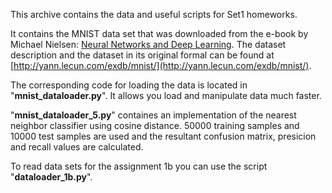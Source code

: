 This archive contains the data and useful scripts for Set1 homeworks.

It contains the MNIST data set that was downloaded from the e-book by Michael Nielsen: [Neural Networks and Deep Learning](http://neuralnetworksanddeeplearning.com/chap1.html). The dataset description and the dataset in its original formal can be found at [http://yann.lecun.com/exdb/mnist/](http://yann.lecun.com/exdb/mnist/).  

The corresponding code for loading the data is located in "**mnist_dataloader.py**".  It allows you load and manipulate data much faster.

"**mnist_dataloader_5.py**" containes an implementation of the nearest neighbor classifier using cosine distance. 50000 training samples and 10000 test samples are used and the resultant confusion matrix, presicion and recall values are calculated. 

To read data sets for the assignment 1b you can use the script "**dataloader_1b.py**".   


